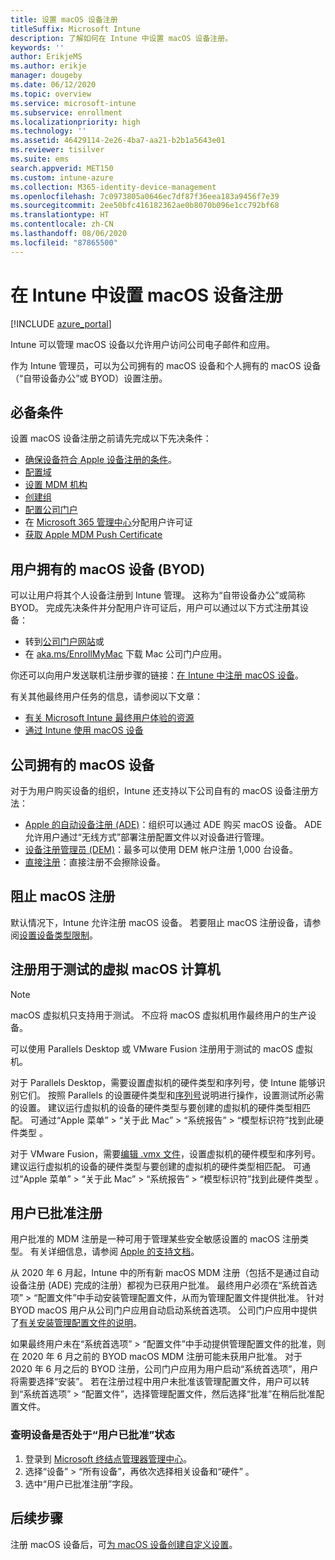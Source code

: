 ```yaml
---
title: 设置 macOS 设备注册
titleSuffix: Microsoft Intune
description: 了解如何在 Intune 中设置 macOS 设备注册。
keywords: ''
author: ErikjeMS
ms.author: erikje
manager: dougeby
ms.date: 06/12/2020
ms.topic: overview
ms.service: microsoft-intune
ms.subservice: enrollment
ms.localizationpriority: high
ms.technology: ''
ms.assetid: 46429114-2e26-4ba7-aa21-b2b1a5643e01
ms.reviewer: tisilver
ms.suite: ems
search.appverid: MET150
ms.custom: intune-azure
ms.collection: M365-identity-device-management
ms.openlocfilehash: 7c0973805a0646ec7df87f36eea183a9456f7e39
ms.sourcegitcommit: 2ee50bfc416182362ae0b8070b096e1cc792bf68
ms.translationtype: HT
ms.contentlocale: zh-CN
ms.lasthandoff: 08/06/2020
ms.locfileid: "87865500"
---
```

# <a name="set-up-enrollment-for-macos-devices-in-intune"></a>在 Intune 中设置 macOS 设备注册

[!INCLUDE [azure_portal](../includes/azure_portal.md)]

Intune 可以管理 macOS 设备以允许用户访问公司电子邮件和应用。

作为 Intune 管理员，可以为公司拥有的 macOS 设备和个人拥有的 macOS 设备（“自带设备办公”或 BYOD）设置注册。 

## <a name="prerequisites"></a>必备条件

设置 macOS 设备注册之前请先完成以下先决条件：

- [确保设备符合 Apple 设备注册的条件](https://support.apple.com/en-us/HT204142#eligibility)。
- [配置域](../fundamentals/custom-domain-name-configure.md)
- [设置 MDM 机构](../fundamentals/mdm-authority-set.md)
- [创建组](../fundamentals/groups-add.md)
- [配置公司门户](../apps/company-portal-app.md)
- 在 [Microsoft 365 管理中心](https://go.microsoft.com/fwlink/p/?LinkId=698854)分配用户许可证
- [获取 Apple MDM Push Certificate](../enrollment/apple-mdm-push-certificate-get.md)

## <a name="user-owned-macos-devices-byod"></a>用户拥有的 macOS 设备 (BYOD)

可以让用户将其个人设备注册到 Intune 管理。 这称为“自带设备办公”或简称 BYOD。 完成先决条件并分配用户许可证后，用户可以通过以下方式注册其设备：
- 转到[公司门户网站](https://portal.manage.microsoft.com)或
- 在 [aka.ms/EnrollMyMac](https://aka.ms/EnrollMyMac) 下载 Mac 公司门户应用。

你还可以向用户发送联机注册步骤的链接：[在 Intune 中注册 macOS 设备](https://docs.microsoft.com/mem/intune/user-help/enroll-your-device-in-intune-macos-cp)。

有关其他最终用户任务的信息，请参阅以下文章：

- [有关 Microsoft Intune 最终用户体验的资源](../fundamentals/end-user-educate.md)
- [通过 Intune 使用 macOS 设备](../user-help/enroll-your-device-in-intune-macos-cp.md)

## <a name="company-owned-macos-devices"></a>公司拥有的 macOS 设备
对于为用户购买设备的组织，Intune 还支持以下公司自有的 macOS 设备注册方法：
- [Apple 的自动设备注册 (ADE)](device-enrollment-program-enroll-macos.md)：组织可以通过 ADE 购买 macOS 设备。 ADE 允许用户通过“无线方式”部署注册配置文件以对设备进行管理。
- [设备注册管理员 (DEM)](device-enrollment-manager-enroll.md)：最多可以使用 DEM 帐户注册 1,000 台设备。
- [直接注册](device-enrollment-direct-enroll-macos.md)：直接注册不会擦除设备。

## <a name="block-macos-enrollment"></a>阻止 macOS 注册
默认情况下，Intune 允许注册 macOS 设备。 若要阻止 macOS 注册设备，请参阅[设置设备类型限制](enrollment-restrictions-set.md)。

## <a name="enroll-virtual-macos-machines-for-testing"></a>注册用于测试的虚拟 macOS 计算机

> [!NOTE]
> macOS 虚拟机只支持用于测试。 不应将 macOS 虚拟机用作最终用户的生产设备。 

可以使用 Parallels Desktop 或 VMware Fusion 注册用于测试的 macOS 虚拟机。 

对于 Parallels Desktop，需要设置虚拟机的硬件类型和序列号，使 Intune 能够识别它们。 按照 Parallels 的设置硬件类型和[序列号](http://kb.parallels.com/123455)说明进行操作，设置测试所必需的设置。 建议运行虚拟机的设备的硬件类型与要创建的虚拟机的硬件类型相匹配。 可通过“Apple 菜单” > “关于此 Mac” > “系统报告” > “模型标识符”找到此硬件类型   。 

对于 VMware Fusion，需要[编辑 .vmx 文件](https://kb.vmware.com/s/article/1014782)，设置虚拟机的硬件模型和序列号。 建议运行虚拟机的设备的硬件类型与要创建的虚拟机的硬件类型相匹配。 可通过“Apple 菜单” > “关于此 Mac” > “系统报告” > “模型标识符”找到此硬件类型   。 

## <a name="user-approved-enrollment"></a>用户已批准注册

用户批准的 MDM 注册是一种可用于管理某些安全敏感设置的 macOS 注册类型。 有关详细信息，请参阅 [Apple 的支持文档](https://support.apple.com/HT208019)。  
 
从 2020 年 6 月起，Intune 中的所有新 macOS MDM 注册（包括不是通过自动设备注册 (ADE) 完成的注册）都视为已获用户批准。  最终用户必须在“系统首选项” > “配置文件”中手动安装管理配置文件，从而为管理配置文件提供批准。 针对 BYOD macOS 用户从公司门户应用自动启动系统首选项。 公司门户应用中提供了[有关安装管理配置文件的说明](https://docs.microsoft.com/mem/intune/user-help/enroll-your-device-in-intune-macos-cp)。     

 如果最终用户未在“系统首选项” > “配置文件”中手动提供管理配置文件的批准，则在 2020 年 6 月之前的 BYOD macOS MDM 注册可能未获用户批准。 对于 2020 年 6 月之后的 BYOD 注册，公司门户应用为用户启动“系统首选项”，用户将需要选择“安装”。 若在注册过程中用户未批准该管理配置文件，用户可以转到“系统首选项” > “配置文件”，选择管理配置文件，然后选择“批准”在稍后批准配置文件。

### <a name="find-out-if-a-device-is-user-approved"></a>查明设备是否处于“用户已批准”状态
1. 登录到 [Microsoft 终结点管理器管理中心](https://go.microsoft.com/fwlink/?linkid=2109431)。
2. 选择“设备” > “所有设备”，再依次选择相关设备和“硬件”  。
3. 选中“用户已批准注册”字段。


## <a name="next-steps"></a>后续步骤

注册 macOS 设备后，可[为 macOS 设备创建自定义设置](../configuration/custom-settings-macos.md)。
